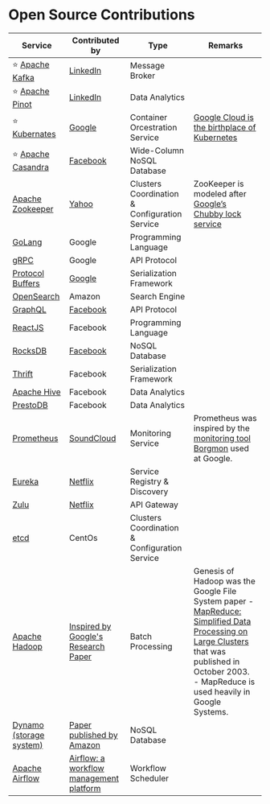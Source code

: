 # Open Source Contributions

| Service                                                                                      | Contributed by                                                                                                                       | Type                                          | Remarks                                                                                                                                                                                                                                                                                                |
|----------------------------------------------------------------------------------------------|--------------------------------------------------------------------------------------------------------------------------------------|-----------------------------------------------|--------------------------------------------------------------------------------------------------------------------------------------------------------------------------------------------------------------------------------------------------------------------------------------------------------|
| :star: [Apache Kafka](../4_MessageBrokersEDA/Kafka/Readme.md)                                | [LinkedIn](https://engineering.linkedin.com/blog/2019/apache-kafka-trillion-messages)                                                | Message Broker                                |                                                                                                                                                                                                                                                                                                        |
| :star: [Apache Pinot](../6_BigDataServices/DataStorage/DataWarehouses/ApachePinot.md)        | [LinkedIn](https://www.linkedin.com/blog/engineering/open-source/apache-pinot-030-update)                                            | Data Analytics                                |                                                                                                                                                                                                                                                                                                        |
| :star: [Kubernates](../9_Container&OrchestrationServices/Kubernates/Readme.md)               | [Google](https://cloud.google.com/learn/what-is-kubernetes)                                                                          | Container Orcestration Service                | [Google Cloud is the birthplace of Kubernetes](https://cloud.google.com/learn/what-is-kubernetes)                                                                                                                                                                                                      |
| :star: [Apache Casandra](../3_DatabaseServices/11_WideColumn-Databases/ApacheCasandra.md)    | [Facebook](https://cassandra.apache.org/_/index.html)                                                                                | Wide-Column NoSQL Database                    |                                                                                                                                                                                                                                                                                                        |
| [Apache Zookeeper](../10_ClusterCoordinationServices/ApacheZookeeper.md)                     | [Yahoo](https://en.wikipedia.org/wiki/Apache_ZooKeeper)                                                                              | Clusters Coordination & Configuration Service | ZooKeeper is modeled after [Google’s Chubby lock service](https://people.cs.rutgers.edu/~pxk/417/notes/chubby.html)                                                                                                                                                                                    |
| [GoLang](https://github.com/Anshul619/golang)                                                | Google                                                                                                                               | Programming Language                          |                                                                                                                                                                                                                                                                                                        |
| [gRPC](../8_APIStandards/gRPC.md)                                                            | Google                                                                                                                               | API Protocol                                  |                                                                                                                                                                                                                                                                                                        |
| [Protocol Buffers](../8_APIStandards/SerializationFrameworks/ProtocolBuffers.md)             | [Google](https://protobuf.dev/)                                                                                                      | Serialization Framework                       |                                                                                                                                                                                                                                                                                                        |
| [OpenSearch](../2_AWSServices/6_DatabaseServices/Search-Databases/AmazonOpenSearch.md)       | Amazon                                                                                                                               | Search Engine                                 |                                                                                                                                                                                                                                                                                                        |
| [GraphQL](../8_APIStandards/GraphQL.md)                                                      | [Facebook](https://buddy.works/tutorials/what-is-graphql-and-why-facebook-felt-the-need-to-build-it#why-facebook-built-graphql)      | API Protocol                                  |                                                                                                                                                                                                                                                                                                        |
| [ReactJS](https://github.com/Anshul619/Programming-Languages/tree/main/4_FrontEnd/React.md)  | Facebook                                                                                                                             | Programming Language                          |                                                                                                                                                                                                                                                                                                        |
| [RocksDB](../3_DatabaseServices/14_EmbededKeyValue-Databases/RocksDB.md)                     | [Facebook](https://engineering.fb.com/2013/11/21/core-data/under-the-hood-building-and-open-sourcing-rocksdb/)                       | NoSQL Database                                |                                                                                                                                                                                                                                                                                                        |
| [Thrift](../8_APIStandards/SerializationFrameworks/Thrift.md)                                | Facebook                                                                                                                             | Serialization Framework                       |                                                                                                                                                                                                                                                                                                        |
| [Apache Hive](../6_BigDataServices/DataConsumption/ApacheHive.md)                            | Facebook                                                                                                                             | Data Analytics                                |                                                                                                                                                                                                                                                                                                        |
| [PrestoDB](../6_BigDataServices/DataConsumption/PrestoDB.md)                                 | Facebook                                                                                                                             | Data Analytics                                |                                                                                                                                                                                                                                                                                                        |
| [Prometheus](../12_ObservabilityServices/Prometheus.md)                                  | [SoundCloud](https://soundcloud.com/)                                                                                                | Monitoring Service                            | Prometheus was inspired by the [monitoring tool Borgmon](https://sre.google/sre-book/practical-alerting/) used at Google.                                                                                                                                                                              |
| [Eureka](../5_MicroServicesSOA/2_ServiceRegistry&Discovery/Eureka.md)                        | [Netflix](https://netflixtechblog.com/netflix-shares-cloud-load-balancing-and-failover-tool-eureka-c10647ef95e5)                     | Service Registry & Discovery                  |                                                                                                                                                                                                                                                                                                        |
| [Zulu](../5_MicroServicesSOA/1_APIGateway/ZuluAPIGateway.md)                                 | [Netflix](https://netflixtechblog.com/netflix-shares-cloud-load-balancing-and-failover-tool-eureka-c10647ef95e5)                     | API Gateway                                   |                                                                                                                                                                                                                                                                                                        |
| [etcd](../10_ClusterCoordinationServices/etcd.md)                                            | CentOs                                                                                                                               | Clusters Coordination & Configuration Service |                                                                                                                                                                                                                                                                                                        |
| [Apache Hadoop](../6_BigDataServices/ApacheHadoop/Readme.md)                                 | [Inspired by Google's Research Paper](https://en.wikipedia.org/wiki/Apache_Hadoop)                                                   | Batch Processing                              | Genesis of Hadoop was the Google File System paper - [MapReduce: Simplified Data Processing on Large Clusters](https://static.googleusercontent.com/media/research.google.com/en//archive/mapreduce-osdi04.pdf) that was published in October 2003.<br/>- MapReduce is used heavily in Google Systems. |
| [Dynamo (storage system)](../3_DatabaseServices/5_DatabaseInternals/DynamoStyleDatabases.md) | [Paper published by Amazon](https://www.allthingsdistributed.com/files/amazon-dynamo-sosp2007.pdf)                                   | NoSQL Database                                |                                                                                                                                                                                                                                                                                                        |
| [Apache Airflow](../6_BigDataServices/WorkflowSchedulers/ApacheAirflow.md)                   | [Airflow: a workflow management platform](https://medium.com/airbnb-engineering/airflow-a-workflow-management-platform-46318b977fd8) | Workflow Scheduler                            |                                                                                                                                                                                                                                                                                                        |